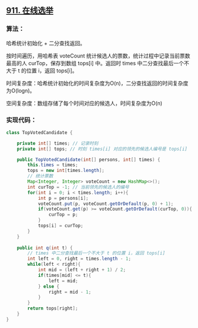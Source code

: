 ## [911. 在线选举](https://leetcode-cn.com/problems/online-election/)

### 算法：

哈希统计初始化 + 二分查找返回。

按时间遍历，用哈希表 voteCount 统计候选人的票数，统计过程中记录当前票数最高的人 curTop，保存到数组 tops[i] 中。返回时 times 中二分查找最后一个不大于 t 的位置 i，返回 tops[i]。

时间复杂度：哈希统计初始化的时间复杂度为O(n)，二分查找返回的时间复杂度为O(logn)。

空间复杂度：数组存储了每个时间对应的候选人，时间复杂度为O(n)

### 实现代码：

```java
class TopVotedCandidate {

    private int[] times; // 记录时刻
    private int[] tops; // 时刻 times[i] 对应的领先的候选人编号是 tops[i]

    public TopVotedCandidate(int[] persons, int[] times) {
        this.times = times;
        tops = new int[times.length];
        // 统计票数
        Map<Integer, Integer> voteCount = new HashMap<>();
        int curTop = -1; // 当前领先的候选人的编号
        for(int i = 0; i < times.length; i++){
            int p = persons[i];
            voteCount.put(p, voteCount.getOrDefault(p, 0) + 1);
            if(voteCount.get(p) >= voteCount.getOrDefault(curTop, 0)){
                curTop = p;
            }
            tops[i] = curTop;
        }
    }
    
    public int q(int t) {
        // times 中二分查找最后一个不大于 t 的位置 i，返回 tops[i]
        int left = 0, right = times.length - 1;
        while(left < right){
            int mid = (left + right + 1) / 2;
            if(times[mid] <= t){
                left = mid;
            } else {
                right = mid - 1;
            }
        }
        return tops[right];
    }
}
```

